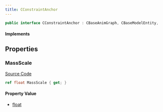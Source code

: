 ```yaml
---
title: CConstraintAnchor
---
```


```csharp
public interface CConstraintAnchor : CBaseAnimGraph, CBaseModelEntity, CBaseEntity, CEntityInstance, ISchemaClass<CEntityInstance>, ISchemaClass<CBaseEntity>, ISchemaClass<CBaseModelEntity>, ISchemaClass<CBaseAnimGraph>, ISchemaClass<CConstraintAnchor>, ISchemaField, ISchemaClass, INativeHandle
```

#### Implements

## Properties

### MassScale

[Source Code](https://github.com/swiftly-solution/swiftlys2/blob/main/managed/src/SwiftlyS2.Generated/Schemas/Interfaces/CConstraintAnchor.cs#L17)

```csharp
ref float MassScale { get; }
```

#### Property Value

- [float](https://learn.microsoft.com/dotnet/api/system.single)

